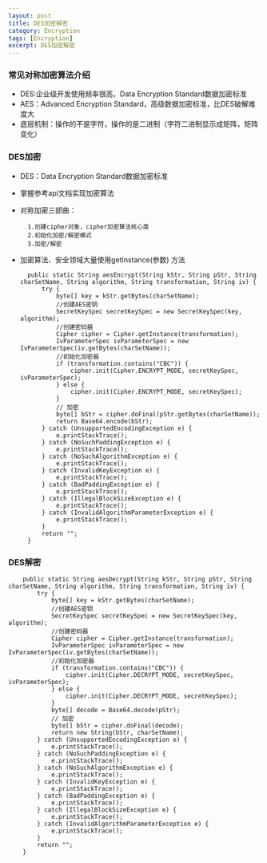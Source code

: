 ```yaml
---
layout: post
title: DES加密解密
category: Encryption
tags: [Encryption]
excerpt: DES加密解密
---
```


### 常见对称加密算法介绍 ###

- DES:企业级开发使用频率很高，Data Encryption Standard数据加密标准
- AES：Advanced Encryption Standard，高级数据加密标准，比DES破解难度大
- 底层机制：操作的不是字符，操作的是二进制（字符二进制显示成矩阵，矩阵变化）


### DES加密 ###

- DES：Data Encryption Standard数据加密标准
- 掌握参考api文档实现加密算法
- 对称加密三部曲：


		1.创建cipher对象，cipher加密算法核心类
		2.初始化加密/解密模式
		3.加密/解密

- 加密算法、安全领域大量使用getInstance(参数) 方法

	    public static String aesEncrypt(String kStr, String pStr, String charSetName, String algorithm, String transformation, String iv) {
	        try {
	            byte[] key = kStr.getBytes(charSetName);
	            //创建AES密钥
	            SecretKeySpec secretKeySpec = new SecretKeySpec(key, algorithm);
	            //创建密码器
	            Cipher cipher = Cipher.getInstance(transformation);
	            IvParameterSpec ivParameterSpec = new IvParameterSpec(iv.getBytes(charSetName));
	            //初始化加密器
	            if (transformation.contains("CBC")) {
	                cipher.init(Cipher.ENCRYPT_MODE, secretKeySpec, ivParameterSpec);
	            } else {
	                cipher.init(Cipher.ENCRYPT_MODE, secretKeySpec);
	            }
	            // 加密
	            byte[] bStr = cipher.doFinal(pStr.getBytes(charSetName));
	            return Base64.encode(bStr);
	        } catch (UnsupportedEncodingException e) {
	            e.printStackTrace();
	        } catch (NoSuchPaddingException e) {
	            e.printStackTrace();
	        } catch (NoSuchAlgorithmException e) {
	            e.printStackTrace();
	        } catch (InvalidKeyException e) {
	            e.printStackTrace();
	        } catch (BadPaddingException e) {
	            e.printStackTrace();
	        } catch (IllegalBlockSizeException e) {
	            e.printStackTrace();
	        } catch (InvalidAlgorithmParameterException e) {
	            e.printStackTrace();
	        }
	        return "";
	    }

### DES解密 ###

	    public static String aesDecrypt(String kStr, String pStr, String charSetName, String algorithm, String transformation, String iv) {
	        try {
	            byte[] key = kStr.getBytes(charSetName);
	            //创建AES密钥
	            SecretKeySpec secretKeySpec = new SecretKeySpec(key, algorithm);
	            //创建密码器
	            Cipher cipher = Cipher.getInstance(transformation);
	            IvParameterSpec ivParameterSpec = new IvParameterSpec(iv.getBytes(charSetName));
	            //初始化加密器
	            if (transformation.contains("CBC")) {
	                cipher.init(Cipher.DECRYPT_MODE, secretKeySpec, ivParameterSpec);
	            } else {
	                cipher.init(Cipher.DECRYPT_MODE, secretKeySpec);
	            }
	            byte[] decode = Base64.decode(pStr);
	            // 加密
	            byte[] bStr = cipher.doFinal(decode);
	            return new String(bStr, charSetName);
	        } catch (UnsupportedEncodingException e) {
	            e.printStackTrace();
	        } catch (NoSuchPaddingException e) {
	            e.printStackTrace();
	        } catch (NoSuchAlgorithmException e) {
	            e.printStackTrace();
	        } catch (InvalidKeyException e) {
	            e.printStackTrace();
	        } catch (BadPaddingException e) {
	            e.printStackTrace();
	        } catch (IllegalBlockSizeException e) {
	            e.printStackTrace();
	        } catch (InvalidAlgorithmParameterException e) {
	            e.printStackTrace();
	        }
	        return "";
	    }
